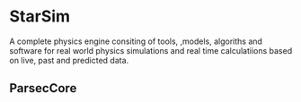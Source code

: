 # StarSim
A complete physics engine consiting of tools, ,models, algoriths and software for real world physics simulations and real time calculatiions based on live, past and predicted data.


## ParsecCore
